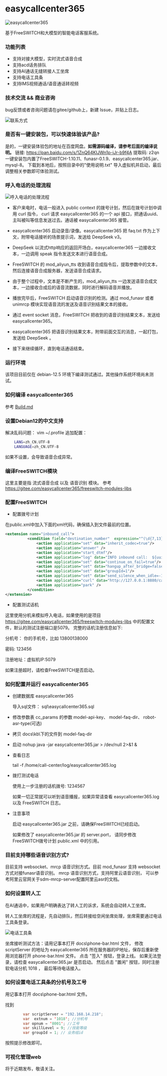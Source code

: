 # easycallcenter365

![easycallcenter365](logo.jpg) 

基于FreeSWITCH和大模型的智能电话客服系统。

### 功能列表

* 支持对接大模型，实时流式语音合成
* 支持acd话务排队
* 支持AI通话无缝转接人工坐席
* 支持电话工具条
* 支持IMS视频通话/语音通话转视频

### 技术交流 && 商业咨询

   bug反馈或者咨询问题请在gitee/github上，新建 Issue，并贴上日志。

  ![联系方式](wetchat.png) 

### 是否有一键安装包，可以快速体验该产品?

是的，一键安装体验包的地址在百度网盘。**如需源码编译，请参考后面的编译说明。**
链接: https://pan.baidu.com/s/1ZnQ64KIJWn1p-iJr-b9f4A 提取码: z2qn 
一键安装包内置了FreeSWITCH-1.10.11、funasr-0.1.9、easycallcenter365.jar、mysql-8。
下载到本地后，按照目录中的"使用说明.txt" 导入虚拟机并启动，最后调整相关参数即可体验测试。


### 呼入电话的处理流程

   ![呼入电话的处理流程](docs/images/process-flow.png) 
   
* 客户来电时，电话一般进入 public context 的拨号计划，然后在拨号计划中调用 curl 指令，
curl 请求 easycallcenter365 的一个 api 接口，把通话uuid、主叫被叫等信息发送过去。通话被 easycallcenter365 接管。

* easycallcenter365 启动录音/录像。easycallcenter365 把 faq.txt 作为上下文，附带电话接听的场景提示词，发送给 DeepSeek v3。
* DeepSeek 以流式http响应的返回开场白，easycallcenter365 一边接收文本，一边调用 speak 指令发送文本进行语音合成。
* FreeSWITCH 的 mod_aliyun_tts 收到语音合成指令后，提取参数中的文本，然后连接语音合成服务器，发送语音合成请求。
* 由于整个过程中，文本是不断产生的，mod_aliyun_tts 一边发送语音合成文本，一边接收合成后的语音流数据，同时进行解码语音并播放。
* 播放完毕后，FreeSWITCH 启动语音识别的检测。通过 mod_funasr 或者 unimrcp 模块实现语音流的发送及语音识别结果文本的接收。
* 通过 event socket 消息，FreeSWITCH 把收到的语音识别结果文本，发送给 easycallcenter365。
* easycallcenter365 把语音识别结果文本，附带前面交互的消息，一起打包，发送给  DeepSeek 。
* 接下来继续循环，直到电话通话结束。

### 运行环境

   该项目目前仅在 debian-12.5 环境下编译测试通过。其他操作系统环境尚未测试。

### 如何编译 easycallcenter365

参考  [Build.md](Build.md)

### 设置Debian12的中文支持

解决乱码问题： vim ~/.profile  追加配置：

```bash
    LANG=zh_CN.UTF-8
    LANGUAGE=zh_CN.UTF-8    
```	

如果不设置，会导致语音合成异常。

### 编译FreeSWITCH模块
 
   这里主要是指 流式语音合成 以及 语音识别 模块。
   参考 https://gitee.com/easycallcenter365/freeswitch-modules-libs 
   
### 配置FreeSWITCH

* 配置拨号计划

在public.xml中加入下面的xml代码，确保插入到文件最前的位置。
```xml
<extension name="inbound_call"> 
          <condition field="destination_number"  expression="^(\d{7,13})$" >
              <action application="set" data="inherit_codec=true"/>
              <action application="answer" />
	          <action application="start_dtmf"/> 
	          <action application="log" data="INFO inbound call:  ${uuid}  caller=${caller_id_number}, callee=$1 " />
              <action application="set" data="continue_on_fail=true"/>
              <action application="set" data="hangup_after_bridge=false"/>
	          <action application="set" data="groupId=1"/>
	          <action application="set" data="send_silence_when_idle=-1"/>
              <action application="curl" data="http://127.0.0.1:8880/call-center/inboundProcessor?remote_video_port=${remote_video_port}&amp;local-media-port=${local_media_port}&amp;uuid=${uuid}&amp;caller=${caller_id_number}&amp;callee=$1&amp;load-test-uuid=${uuid}&amp;group-id=${groupId}"/>
              <action application="park" />
          </condition>
</extension>
```   

* 配置测试话机

这里使用分机来模拟呼入电话，如果使用的是项目  https://gitee.com/easycallcenter365/freeswitch-modules-libs  中的配置文件，默认的测试注册端口是5079。
完整的话机注册信息如下:
   
  分机号： 你的手机号，比如 13800138000
  
  密码: 123456
  
  注册地址：虚拟机IP:5079 
  
  如果注册超时，请检查FreeSWITCH是否启动。

### 如何配置并运行 easycallcenter365

* 创建数据库 easycallcenter365

  导入sql文件： sql\easycallcenter365.sql

* 修改参数表 cc_params 的参数
   model-api-key、 model-faq-dir、 robot-asr-type(可选) 

* 拷贝 docs\kb\下的文件到  model-faq-dir

* 启动 nohup java -jar easycallcenter365.jar > /dev/null 2>&1 &

* 查看日志

  tail -f /home/call-center/log/easycallcenter365.log 
  
* 拨打测试电话    

  使用上一步注册的话机拨号: 1234567
  
  如果一切正常就可以听到语音播报，如果异常请查看 easycallcenter365.log 以及 FreeSWITCH 日志。

* 注意事项

  启动 easycallcenter365.jar 之前，请确保FreeSWITCH已经启动。
  
  如果修改了 easycallcenter365.jar 的 server.port，
  请同步修改 FreeSWITCH拨号计划 public.xml 中的引用。

   
### 目前支持哪些语音识别方式?   

  目前支持 websocket、mrcp 语音识别方式。目前 mod_funasr 支持 websocket 方式对接funasr语音识别。 
  mrcp 语音识别方式，支持阿里云语音识别， 可以参考阿里云官网关于sdm-mrcp-server配置阿里云asr的文档。  
  
### 如何设置转人工

  在AI通话中，如果用户明确表达了转人工的诉求，系统会自动转人工坐席。

  转人工坐席的流程是，先自动排队，然后转接给空闲坐席处理，坐席需要通过电话工具条登录。  
  
  ![电话工具条](docs/images/phone-bar.png) 
  
  坐席接听测试方法：请用记事本打开 docs\phone-bar.html 文件，
  修改 scriptServer 的地址为 easycallcenter365 所在服务器的IP地址，保存后重新使用浏览器打开 phone-bar.html 文件。
  点击 "签入" 按钮，登录上线。 如果无法登录，请检查 easycallcenter365.jar 是否启动。
  然后点击 "置闲" 按钮，同时注册软电话分机 1018 ， 最后等待电话接入。

### 如何设置电话工具条的分机号及工号

  用记事本打开 docs\phone-bar.html 文件。
  
  找到   
```java     
        var scriptServer = "192.168.14.218";		
        var  extnum = '1018'; //分机号		
        var opnum = '8001'; //工号		
        var skillLevel = 9; //技能等级		
        var groupId = 1; // 业务组id  
```		
		
  按照提示修改即可。

### 可视化管理web 

   将于近期发布，敬请关注。
   
   
   

  
  